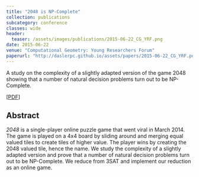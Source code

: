 ```yaml
---
title: "2048 is NP-Complete"
collection: publications
subcategory: conference
classes: wide
header: 
  teaser: /assets/images/publications/2015-06-22_CG_YRF.png
date: 2015-06-22
venue: "Computational Geometry: Young Researchers Forum"
paperurl: "http://daslerpc.github.io/assets/papers/2015-06-22_CG_YRF.pdf"
---
```


A study on the complexity of a slightly adapted version of the game 2048 showing that a number of natural decision problems turn out to be NP-Complete.

\[[PDF](/assets/papers/2015-06-22_CG_YRF.pdf)\]

## Abstract
_2048_ is a single-player online puzzle game that went viral in March 2014. The game is played on a 4x4 board by sliding around and merging equal valued tiles to create tiles of higher value. The player wins by creating the 2048 valued tile, hence the name. We study the complexity of a slightly adapted version and prove that a number of natural decision problems turn out to be NP-Complete. We reduce from 3SAT and implement our reduction as an online game.